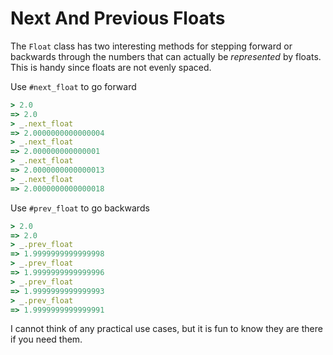 # Next And Previous Floats

The `Float` class has two interesting methods for stepping forward or
backwards through the numbers that can actually be *represented* by floats.
This is handy since floats are not evenly spaced.

Use `#next_float` to go forward

```ruby
> 2.0
=> 2.0
> _.next_float
=> 2.0000000000000004
> _.next_float
=> 2.000000000000001
> _.next_float
=> 2.0000000000000013
> _.next_float
=> 2.0000000000000018
```

Use `#prev_float` to go backwards

```ruby
> 2.0
=> 2.0
> _.prev_float
=> 1.9999999999999998
> _.prev_float
=> 1.9999999999999996
> _.prev_float
=> 1.9999999999999993
> _.prev_float
=> 1.9999999999999991
```

I cannot think of any practical use cases, but it is fun to know they are
there if you need them.
